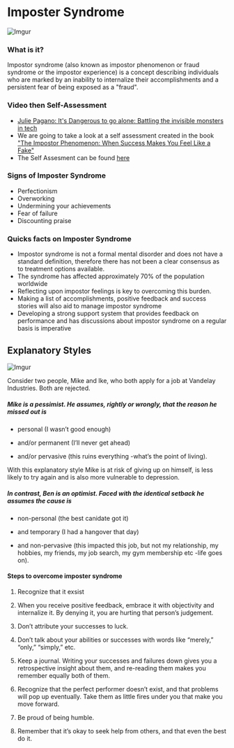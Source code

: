 # Imposter Syndrome

![Imgur](https://i.imgur.com/bhZrC1q.png)
### What is it? 

Impostor syndrome (also known as impostor phenomenon or fraud syndrome or the impostor experience) is a concept describing individuals who are marked by an inability to internalize their accomplishments and a persistent fear of being exposed as a "fraud". 

### Video then Self-Assessment
* <a href="https://www.youtube.com/watch?v=1i8ylq4j_EY">Julie Pagano: It's Dangerous to go alone: Battling the invisible monsters in tech </a>
* We are going to take a look at a self assessment created in the book <a href="https://www.amazon.com/Impostor-Phenomenon-When-Success-Makes/dp/0553257307">"The Impostor Phenomenon: When Success Makes You Feel Like a Fake"</a>
* The Self Assesment can be found <a href="http://www.lcldnet.org/media/mce_filebrowser/2016/04/20/VKC-Impostor-Syndrome-Self-Assessment-Tool-Final.pdf">here</a>

### Signs of Imposter Syndrome

* Perfectionism
* Overworking
* Undermining your achievements
* Fear of failure
* Discounting praise

### Quicks facts on Imposter Syndrome
* Impostor syndrome is not a formal mental disorder and does not have a standard definition, therefore there has not been a clear consensus as to treatment options available.
* The syndrome has affected approximately 70% of the population worldwide
* Reflecting upon impostor feelings is key to overcoming this burden.
* Making a list of accomplishments, positive feedback and success stories will also aid to manage impostor syndrome
* Developing a strong support system that provides feedback on performance and has discussions about impostor syndrome on a regular basis is imperative

## Explanatory Styles

![Imgur](https://i.imgur.com/otwfp8P.png)

Consider two people, Mike and Ike, who both apply for a job at Vandelay Industries. Both are rejected.

##### Mike is a pessimist. He assumes, rightly or wrongly, that the reason he missed out is 

* personal (I wasn’t good enough)

* and/or permanent (I’ll never get ahead)

* and/or pervasive (this ruins everything -what’s the point of living).

With this explanatory style Mike is at risk of giving up on himself, is less likely to try again and is also more vulnerable to depression.

##### In contrast, Ben is an optimist. Faced with the identical setback he assumes the cause is 

* non-personal (the best canidate got it)

* and temporary (I had a hangover that day)

* and non-pervasive (this impacted this job, but not my relationship, my hobbies, my friends, my job search, my gym membership etc -life goes on). 

#### Steps to overcome imposter syndrome
1) Recognize that it exsist

2) When you receive positive feedback, embrace it with objectivity and internalize it. By denying it, you are hurting that person’s judgement.

3) Don’t attribute your successes to luck.

4) Don’t talk about your abilities or successes with words like “merely,” “only,” “simply,” etc.

5) Keep a journal. Writing your successes and failures down gives you a retrospective insight about them, and re-reading them makes you remember equally both of them.

6) Recognize that the perfect performer doesn’t exist, and that problems will pop up eventually. Take them as little fires under you that make you move forward.

7) Be proud of being humble.

8) Remember that it’s okay to seek help from others, and that even the best do it.
